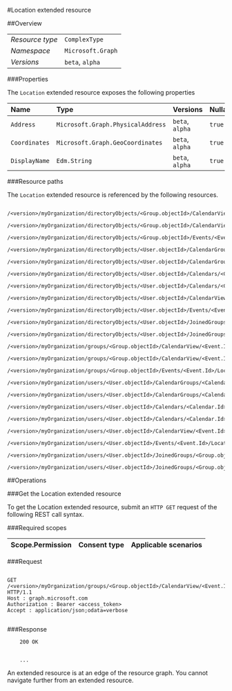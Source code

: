 #Location extended resource

 



##Overview

|  |  | 
| :-- | :-- | 
| _Resource type_ | `ComplexType` | 
| _Namespace_ | `Microsoft.Graph` | 
| _Versions_ | `beta`, `alpha` | 


###Properties

The `Location` extended resource exposes the following properties 

| Name | Type | Versions | Nullable | Unicode | Comments | 
| :-- | :-- | :-- | :-- | :-- | :-- | 
| `Address` | `Microsoft.Graph.PhysicalAddress` | `beta`, `alpha` | `true` | `n/a` |  | 
| `Coordinates` | `Microsoft.Graph.GeoCoordinates` | `beta`, `alpha` | `true` | `n/a` |  | 
| `DisplayName` | `Edm.String` | `beta`, `alpha` | `true` | `false` |  | 


###Resource paths

The `Location` extended resource is referenced by the following resources. 

```
	/<version>/myOrganization/directoryObjects/<Group.objectId>/CalendarView/<Event.Id>/Instances/<Event.Id>/Location
	/<version>/myOrganization/directoryObjects/<Group.objectId>/CalendarView/<Event.Id>/Location
	/<version>/myOrganization/directoryObjects/<Group.objectId>/Events/<Event.Id>/Location
	/<version>/myOrganization/directoryObjects/<User.objectId>/CalendarGroups/<CalendarGroup.Id>/Calendars/<Calendar.Id>/CalendarView/<Event.Id>/Location
	/<version>/myOrganization/directoryObjects/<User.objectId>/CalendarGroups/<CalendarGroup.Id>/Calendars/<Calendar.Id>/Events/<Event.Id>/Location
	/<version>/myOrganization/directoryObjects/<User.objectId>/Calendars/<Calendar.Id>/CalendarView/<Event.Id>/Location
	/<version>/myOrganization/directoryObjects/<User.objectId>/Calendars/<Calendar.Id>/Events/<Event.Id>/Location
	/<version>/myOrganization/directoryObjects/<User.objectId>/CalendarView/<Event.Id>/Location
	/<version>/myOrganization/directoryObjects/<User.objectId>/Events/<Event.Id>/Location
	/<version>/myOrganization/directoryObjects/<User.objectId>/JoinedGroups/<Group.objectId>/CalendarView/<Event.Id>/Location
	/<version>/myOrganization/directoryObjects/<User.objectId>/JoinedGroups/<Group.objectId>/Events/<Event.Id>/Location
	/<version>/myOrganization/groups/<Group.objectId>/CalendarView/<Event.Id>/Instances/<Event.Id>/Location
	/<version>/myOrganization/groups/<Group.objectId>/CalendarView/<Event.Id>/Location
	/<version>/myOrganization/groups/<Group.objectId>/Events/<Event.Id>/Location
	/<version>/myOrganization/users/<User.objectId>/CalendarGroups/<CalendarGroup.Id>/Calendars/<Calendar.Id>/CalendarView/<Event.Id>/Location
	/<version>/myOrganization/users/<User.objectId>/CalendarGroups/<CalendarGroup.Id>/Calendars/<Calendar.Id>/Events/<Event.Id>/Location
	/<version>/myOrganization/users/<User.objectId>/Calendars/<Calendar.Id>/CalendarView/<Event.Id>/Location
	/<version>/myOrganization/users/<User.objectId>/Calendars/<Calendar.Id>/Events/<Event.Id>/Location
	/<version>/myOrganization/users/<User.objectId>/CalendarView/<Event.Id>/Location
	/<version>/myOrganization/users/<User.objectId>/Events/<Event.Id>/Location
	/<version>/myOrganization/users/<User.objectId>/JoinedGroups/<Group.objectId>/CalendarView/<Event.Id>/Location
	/<version>/myOrganization/users/<User.objectId>/JoinedGroups/<Group.objectId>/Events/<Event.Id>/Location
```



##Operations

###Get the Location extended resource

To get the Location extended resource, submit an `HTTP GET` request of the following REST call syntax. 

###Required scopes

| Scope.Permission | Consent type | Applicable scenarios | 
| :-- | :-- | :-- | 
###Request

```
	
GET /<version>/myOrganization/groups/<Group.objectId>/CalendarView/<Event.Id>/Location HTTP/1.1
Host : graph.microsoft.com
Authorization : Bearer <access_token>
Accept : application/json;odata=verbose


```

###Response

```
	200 OK


	...
```

An extended resource is at an edge of the resource graph. You cannot navigate further from an extended resource. 



<!-- {
"type": "#page.annotation",
"tocPath": "ComplexType/Location",
"section": "documentation"
} -->
